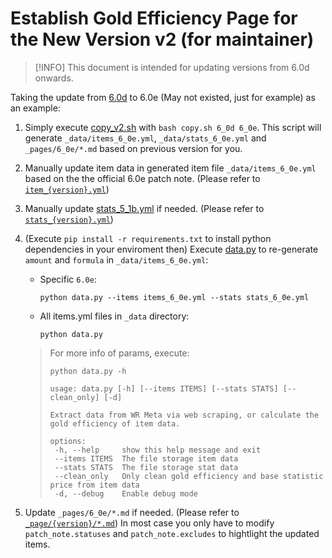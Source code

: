 # Establish Gold Efficiency Page for the New Version v2 (for maintainer)

> [!INFO]
> This document is intended for updating versions from 6.0d onwards.

Taking the update from [6.0d](https://changchiyou.github.io/wildrift-gold-efficiency/en-us/6.0d/) to 6.0e (May not existed, just for example) as an example:

1. Simply execute [copy_v2.sh](/copy_v2.sh) with `bash copy.sh 6_0d 6_0e`. This script will generate `_data/items_6_0e.yml`, `_data/stats_6_0e.yml` and `_pages/6_0e/*.md` based on previous version for you.

2. Manually update item data in generated item file `_data/items_6_0e.yml` based on the the official 6.0e patch note. (Please refer to [`item_{version}.yml`](/docs/config.md#items_versionyml))

3. Manually update [stats_5_1b.yml](/_data/stats_5_1b.yml) if needed. (Please refer to [`stats_{version}.yml`](/docs/config.md#stats_versionyml))

4. (Execute `pip install -r requirements.txt` to install python dependencies in your enviroment then) Execute [data.py](/data.py) to re-generate `amount` and `formula` in `_data/items_6_0e.yml`:
    - Specific `6.0e`:
        ```
        python data.py --items items_6_0e.yml --stats stats_6_0e.yml
        ```

    - All items.yml files in `_data` directory:
        ```
        python data.py
        ```

    > For more info of params, execute:
    > ```
    > python data.py -h
    > ```
    >
    > ```shell
    > usage: data.py [-h] [--items ITEMS] [--stats STATS] [--clean_only] [-d]
    > 
    > Extract data from WR Meta via web scraping, or calculate the gold efficiency of item data.
    >
    > options:
    >  -h, --help     show this help message and exit
    >  --items ITEMS  The file storage item data
    >  --stats STATS  The file storage stat data
    >  --clean_only   Only clean gold efficiency and base statistic price from item data
    >  -d, --debug    Enable debug mode

6. Update `_pages/6_0e/*.md` if needed. (Please refer to [`_page/{version}/*.md`](/docs/config.md#_pageversionmd)) In most case you only have to modify `patch_note.statuses` and `patch_note.excludes` to hightlight the updated items.
